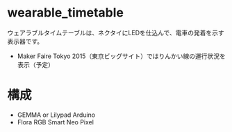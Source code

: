 # wearable_timetable

ウェアラブルタイムテーブルは、ネクタイにLEDを仕込んで、電車の発着を示す表示器です。
- Maker Faire Tokyo 2015（東京ビッグサイト）ではりんかい線の運行状況を表示（予定）

# 構成

- GEMMA or Lilypad Arduino
- Flora RGB Smart Neo Pixel
